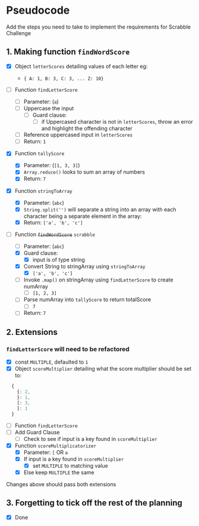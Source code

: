 # Pseudocode

Add the steps you need to take to implement the requirements for Scrabble Challenge

## 1. Making function `findWordScore`

- [x] Object `letterScores` detailing values of each letter eg:
  - `{ A: 1, B: 3, C: 3, ... Z: 10}`

- [ ] Function `findLetterScore`
  - [ ] Parameter: (`a`)
  - [ ] Uppercase the input
    - [ ] Guard clause:
      - [ ] if Uppercased character is not in `letterScores`, throw an error and highlight the offending character
  - [ ] Reference uppercased input in `letterScores`
  - [ ] Return: `1`
- [x] Function `tallyScore`
  - [x] Parameter: (`[1, 3, 3]`)
  - [x] `Array.reduce()` looks to sum an array of numbers
  - [x] Return: `7`
- [x] Function `stringToArray`
  - [x] Parameter: (`abc`)
  - [x] `String.split('')` will separate a string into an array with each character being a separate element in the array:
  - [x] Return: `['a', 'b', 'c']`
- [ ] Function ~~`findWordScore`~~ `scrabble`
  - [ ] Parameter: (`abc`)
  - [x] Guard clause:
    - [x] input is of type string
  - [x] Convert String to stringArray using `stringToArray`
    - [x] `['a', 'b', 'c']`
  - [ ] Invoke `.map()` on stringArray using `findLetterScore` to create numArray
    - [ ] `[1, 2, 3]`
  - [ ] Parse numArray into `tallyScore` to return totalScore
    - [ ] `7`
  - [ ] Return: `7`

## 2. Extensions

### `findLetterScore` will need to be refactored

- [x] const `MULTIPLE`, defaulted to `1`
- [x] Object `scoreMultiplier` detailing what the score multiplier should be set to:

```js
  {
    {: 2,
    }: 1,
    [: 3,
    ]: 1
  }
```

- [ ] Function `findLetterScore`
- [ ] Add Guard Clause
  - [ ] Check to see if input is a key found in `scoreMultiplier`
- [x] Function `scoreMultiplicatorizer`
  - [x] Parameter: `[` OR `a`
  - [x] If input is a key found in `scoreMultiplier`
    - [x] set `MULTIPLE` to matching value
  - [x] Else keep `MULTIPLE` the same

Changes above should pass both extensions

## 3. Forgetting to tick off the rest of the planning

- [x] Done
